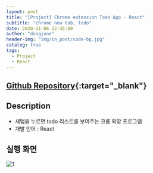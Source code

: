 ```yaml
---
layout: post
title: "[Project] Chrome extension Todo App - React"
subtitle: "chrome new tab, todo"
date: 2020-11-06 22:45:00
author: "dongjune"
header-img: "img/in_post/code-bg.jpg"
catalog: true
tags:
  - Project
  - React
---
```

## [Github Repository](https://github.com/Donggoolosori/newtab_todo_react){:target="_blank"}

## Description
- 새탭을 누르면 todo 리스트를 보여주는 크롬 확장 프로그램
- 개발 언어 : React  
  

## 실행 화면
![1](https://user-images.githubusercontent.com/53213397/117608797-c1889b00-b199-11eb-8046-a69ee662263e.png)